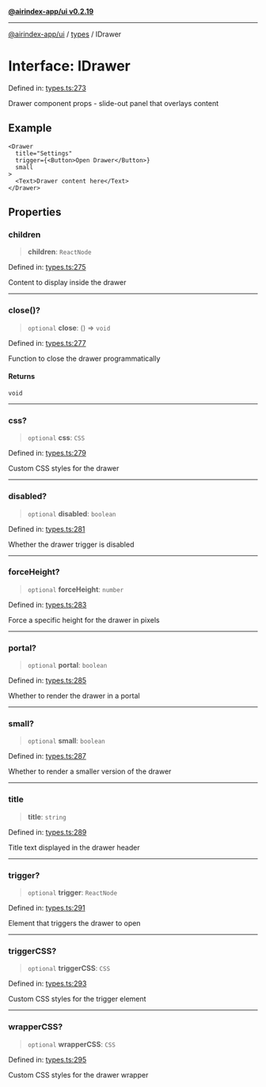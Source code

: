 [**@airindex-app/ui v0.2.19**](../../README.md)

***

[@airindex-app/ui](../../README.md) / [types](../README.md) / IDrawer

# Interface: IDrawer

Defined in: [types.ts:273](https://github.com/airindex-app/ui/blob/main/src/types.ts#L273)

Drawer component props - slide-out panel that overlays content

## Example

```tsx
<Drawer
  title="Settings"
  trigger={<Button>Open Drawer</Button>}
  small
>
  <Text>Drawer content here</Text>
</Drawer>
```

## Properties

### children

> **children**: `ReactNode`

Defined in: [types.ts:275](https://github.com/airindex-app/ui/blob/main/src/types.ts#L275)

Content to display inside the drawer

***

### close()?

> `optional` **close**: () => `void`

Defined in: [types.ts:277](https://github.com/airindex-app/ui/blob/main/src/types.ts#L277)

Function to close the drawer programmatically

#### Returns

`void`

***

### css?

> `optional` **css**: `CSS`

Defined in: [types.ts:279](https://github.com/airindex-app/ui/blob/main/src/types.ts#L279)

Custom CSS styles for the drawer

***

### disabled?

> `optional` **disabled**: `boolean`

Defined in: [types.ts:281](https://github.com/airindex-app/ui/blob/main/src/types.ts#L281)

Whether the drawer trigger is disabled

***

### forceHeight?

> `optional` **forceHeight**: `number`

Defined in: [types.ts:283](https://github.com/airindex-app/ui/blob/main/src/types.ts#L283)

Force a specific height for the drawer in pixels

***

### portal?

> `optional` **portal**: `boolean`

Defined in: [types.ts:285](https://github.com/airindex-app/ui/blob/main/src/types.ts#L285)

Whether to render the drawer in a portal

***

### small?

> `optional` **small**: `boolean`

Defined in: [types.ts:287](https://github.com/airindex-app/ui/blob/main/src/types.ts#L287)

Whether to render a smaller version of the drawer

***

### title

> **title**: `string`

Defined in: [types.ts:289](https://github.com/airindex-app/ui/blob/main/src/types.ts#L289)

Title text displayed in the drawer header

***

### trigger?

> `optional` **trigger**: `ReactNode`

Defined in: [types.ts:291](https://github.com/airindex-app/ui/blob/main/src/types.ts#L291)

Element that triggers the drawer to open

***

### triggerCSS?

> `optional` **triggerCSS**: `CSS`

Defined in: [types.ts:293](https://github.com/airindex-app/ui/blob/main/src/types.ts#L293)

Custom CSS styles for the trigger element

***

### wrapperCSS?

> `optional` **wrapperCSS**: `CSS`

Defined in: [types.ts:295](https://github.com/airindex-app/ui/blob/main/src/types.ts#L295)

Custom CSS styles for the drawer wrapper
